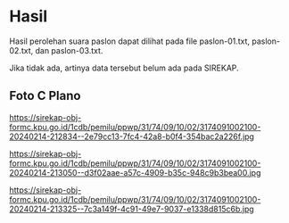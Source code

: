 # Hasil

Hasil perolehan suara paslon dapat dilihat pada file paslon-01.txt, paslon-02.txt, dan paslon-03.txt.

Jika tidak ada, artinya data tersebut belum ada pada SIREKAP.

## Foto C Plano

https://sirekap-obj-formc.kpu.go.id/1cdb/pemilu/ppwp/31/74/09/10/02/3174091002100-20240214-212834--2e79cc13-7fc4-42a8-b0f4-354bac2a226f.jpg

https://sirekap-obj-formc.kpu.go.id/1cdb/pemilu/ppwp/31/74/09/10/02/3174091002100-20240214-213050--d3f02aae-a57c-4909-b35c-948c9b3bea00.jpg

https://sirekap-obj-formc.kpu.go.id/1cdb/pemilu/ppwp/31/74/09/10/02/3174091002100-20240214-213325--7c3a149f-4c91-49e7-9037-e1338d815c6b.jpg
